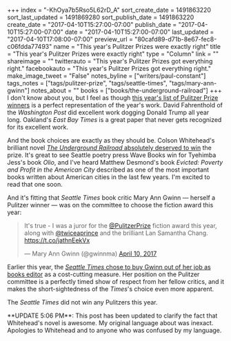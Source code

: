 +++
index = "-KhOya7b5Rso5L62rD_A"
sort_create_date = 1491863220
sort_last_updated = 1491869280
sort_publish_date = 1491863220
create_date = "2017-04-10T15:27:00-07:00"
publish_date = "2017-04-10T15:27:00-07:00"
date = "2017-04-10T15:27:00-07:00"
last_updated = "2017-04-10T17:08:00-07:00"
preview_url = "80cafd89-d71b-8e67-fec8-c06fdda77493"
name = "This year's Pulitzer Prizes were exactly right"
title = "This year's Pulitzer Prizes were exactly right"
type = "Column"
link = ""
shareimage = ""
twitterauto = "This year's Pulitzer Prizes got everything right."
facebookauto = "This year's Pulitzer Prizes got everything right."
make_image_tweet = "False"
notes_byline = ["writers/paul-constant"]
tags_notes = ["tags/pulitzer-prize", "tags/seattle-times", "tags/mary-ann-gwinn"]
notes_about = ""
books = ["books/the-underground-railroad"]
+++
I don't know about you, but I feel as though [this year's list of Pulitzer Prize winners](http://www.pulitzer.org/prize-winners-by-year/2017) is a perfect representation of the year's work. David Fahrenthold of the *Washington Post* did excellent work dogging Donald Trump all year long. Oakland's *East Bay Times* is a great paper that never gets recognized for its excellent work. 

And the book choices are exactly as they should be. Colson Whitehead's brilliant novel [*The Underground Railroad* absolutely deserved to win](http://www.seattlereviewofbooks.com/reviews/american-odyssey/) the prize. It's great to see Seattle poetry press Wave Books win for Tyehimba Jess's book *Olio*, and I've heard Matthew Desmond's book *Evicted: Poverty and Profit in the American City* described as one of the most important books written about American cities in the last few years. I'm excited to read that one soon.

And it's fitting that *Seattle Times* book critic Mary Ann Gwinn — herself a Pulitzer winner — was on the committee to choose the fiction award this year:

<blockquote class="twitter-tweet" data-lang="en"><p lang="en" dir="ltr">It&#39;s true - I was a juror for the <a href="https://twitter.com/PulitzerPrize">@PulitzerPrize</a> fiction award this year, along with <a href="https://twitter.com/twiceaprince">@twiceaprince</a> and the brilliant Lan Samantha Chang. <a href="https://t.co/jathnEekVx">https://t.co/jathnEekVx</a></p>&mdash; Mary Ann Gwinn (@gwinnma) <a href="https://twitter.com/gwinnma/status/851515799806267392">April 10, 2017</a></blockquote>

Earlier this year, the [*Seattle Times* chose to buy Gwinn out of her job as books editor](http://www.seattlereviewofbooks.com/notes/2017/01/09/with-mary-ann-gwinn-leaving-seattle-times-books-editor-job-what-will-happen-to-seattles-literary-scene/) as a cost-cutting measure. Her position on the Pulitzer committee is a perfectly timed show of respect from her fellow critics, and it makes the short-sightedness of the *Times*'s choice even more apparent. 

The *Seattle Times* did not win any Pulitzers this year.

<p class="footer">**UPDATE 5:06 PM**: This post has been updated to clarify the fact that Whitehead's novel is awesome. My original language about was inexact. Apologies to Whitehead and to anyone who was confused by my language.</p>